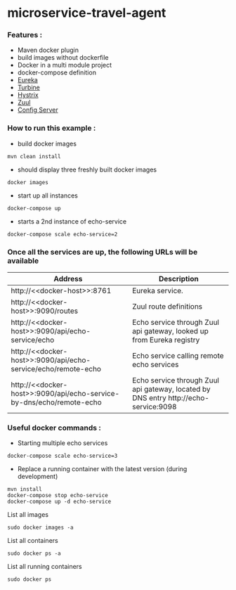 # microservice-travel-agent

### Features :
- Maven docker plugin
- build images without dockerfile
- Docker in a multi module project
- docker-compose definition
- [Eureka](https://github.com/Netflix/eureka/wiki)
- [Turbine](https://github.com/Netflix/Turbine/wiki)
- [Hystrix](https://github.com/Netflix/Hystrix/wiki)
- [Zuul](https://github.com/Netflix/zuul/wiki)
- [Config Server](http://www.baeldung.com/spring-cloud-configuration)
### How to run this example :
* build docker images
```
mvn clean install
```
* should display three freshly built docker images
```
docker images
```

* start up all instances
```
docker-compose up
```

* starts a 2nd instance of echo-service
```
docker-compose scale echo-service=2
```

### Once all the services are up, the following URLs will be available

Address | Description
--- | ---
http://<\<docker-host>\>:8761 | Eureka service.
http://<\<docker-host>\>:9090/routes | Zuul route definitions
http://<\<docker-host>\>:9090/api/echo-service/echo | Echo service through Zuul api gateway, looked up from Eureka registry
http://<\<docker-host>\>:9090/api/echo-service/echo/remote-echo | Echo service calling remote echo services
http://<\<docker-host>\>:9090/api/echo-service-by-dns/echo/remote-echo | Echo service through Zuul api gateway, located by DNS entry http://echo-service:9098 


### Useful docker commands :

* Starting multiple echo services
```
docker-compose scale echo-service=3
```

* Replace a running container with the latest version (during development)
```
mvn install
docker-compose stop echo-service
docker-compose up -d echo-service
```

List all images
```
sudo docker images -a
```  

List all containers
```
sudo docker ps -a
```

List all running containers
```
sudo docker ps
``` 
  